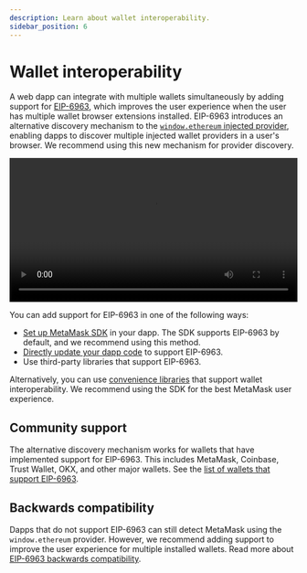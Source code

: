```yaml
---
description: Learn about wallet interoperability.
sidebar_position: 6
---
```


# Wallet interoperability

A web dapp can integrate with multiple wallets simultaneously by adding support for
[EIP-6963](https://eips.ethereum.org/EIPS/eip-6963), which improves the user experience when the
user has multiple wallet browser extensions installed.
EIP-6963 introduces an alternative discovery mechanism to the [`window.ethereum` injected provider](apis.md#ethereum-provider-api),
enabling dapps to discover multiple injected wallet providers in a user's browser.
We recommend using this new mechanism for provider discovery.

<p align="center">
  <video width="100%" controls>
    <source src="/eip-6963/eip-6963.mov" />
  </video>
</p>

You can add support for EIP-6963 in one of the following ways:

- [Set up MetaMask SDK](../how-to/connect/set-up-sdk/javascript/index.md) in your dapp.
  The SDK supports EIP-6963 by default, and we recommend using this method.
- [Directly update your dapp code](../how-to/discover-multiple-wallets.md) to support EIP-6963.
- Use third-party libraries that support EIP-6963.

Alternatively, you can use [convenience libraries](convenience-libraries.md) that support wallet
interoperability.
We recommend using the SDK for the best MetaMask user experience.

## Community support

The alternative discovery mechanism works for wallets that have implemented support for EIP-6963.
This includes MetaMask, Coinbase, Trust Wallet, OKX, and other major wallets.
See the [list of wallets that support EIP-6963](https://github.com/WalletConnect/EIP6963/blob/master/src/utils/constants.ts).

## Backwards compatibility

Dapps that do not support EIP-6963 can still detect MetaMask using the `window.ethereum` provider.
However, we recommend adding support to improve the user experience for multiple installed wallets.
Read more about [EIP-6963 backwards compatibility](https://eips.ethereum.org/EIPS/eip-6963#backwards-compatibility).
